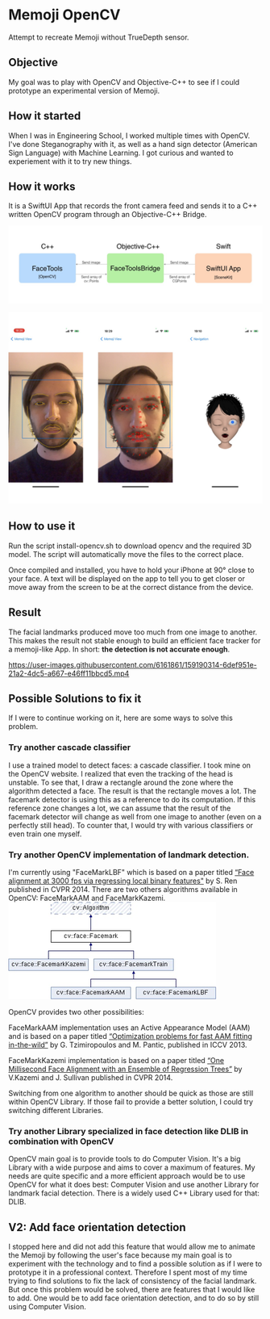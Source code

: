 # Memoji OpenCV
Attempt to recreate Memoji without TrueDepth sensor.

## Objective
My goal was to play with OpenCV and Objective-C++ to see if I could prototype an experimental version of Memoji.

## How it started
When I was in Engineering School, I worked multiple times with OpenCV. I've done Steganography with it, as well as a hand sign detector (American Sign Language) with Machine Learning. I got curious and wanted to experiement with it to try new things.

## How it works
It is a SwiftUI App that records the front camera feed and sends it to a C++ written OpenCV program through an Objective-C++ Bridge.

![Basic Model of the App](Doc/model.jpg)

![Processed Image](Doc/cutout-face.jpg)

## How to use it 
Run the script install-opencv.sh to download opencv and the required 3D model. The script will automatically move the files to the correct place.

Once compiled and installed, you have to hold your iPhone at 90° close to your face. A text will be displayed on the app to tell you to get closer or move away from the screen to be at the correct distance from the device.

## Result
The facial landmarks produced move too much from one image to another. This makes the result not stable enough to build an efficient face tracker for a memoji-like App. In short: **the detection is not accurate enough**.


https://user-images.githubusercontent.com/6161861/159190314-6def951e-21a2-4dc5-a667-e46ff11bbcd5.mp4

## Possible Solutions to fix it
If I were to continue working on it, here are some ways to solve this problem.

### Try another cascade classifier
I use a trained model to detect faces: a cascade classifier. I took mine on the OpenCV website. I realized that even the tracking of the head is unstable. To see that, I draw a rectangle around the zone where the algorithm detected a face. The result is that the rectangle moves a lot. The facemark detector is using this as a reference to do its computation. If this reference zone changes a lot, we can assume that the result of the facemark detector will change as well from one image to another (even on a perfectly still head).
To counter that, I would try with various classifiers or even train one myself.

### Try another OpenCV implementation of landmark detection. 
I'm currently using "FaceMarkLBF" which is based on a paper titled [“Face alignment at 3000 fps via regressing local binary features"](http://www.jiansun.org/papers/CVPR14_FaceAlignment.pdf) by S. Ren published in CVPR 2014. There are two others algorithms available in OpenCV: FaceMarkAAM and FaceMarkKazemi. 
![OpenCV FaceMark API](Doc/opencv-Facemark.jpg)

OpenCV provides two other possibilities:

FaceMarkAAM implementation uses an Active Appearance Model (AAM) and is based on a paper titled [“Optimization problems for fast AAM fitting in-the-wild”](https://ibug.doc.ic.ac.uk/media/uploads/documents/tzimiro_pantic_iccv2013.pdf) by G. Tzimiropoulos and M. Pantic, published in ICCV 2013. 

FaceMarkKazemi implementation is based on a paper titled [“One Millisecond Face Alignment with an Ensemble of Regression Trees”](http://www.csc.kth.se/~vahidk/face_ert.html) by V.Kazemi and J. Sullivan published in CVPR 2014.

Switching from one algorithm to another should be quick as those are still within OpenCV Library. If those fail to provide a better solution, I could try switching different Libraries.

### Try another Library specialized in face detection like DLIB in combination with OpenCV
OpenCV main goal is to provide tools to do Computer Vision. It's a big Library with a wide purpose and aims to cover a maximum of features. My needs are quite specific and a more efficient approach would be to use OpenCV for what it does best: Computer Vision and use another Library for landmark facial detection. There is a widely used C++ Library used for that: DLIB.

## V2: Add face orientation detection
I stopped here and did not add this feature that would allow me to animate the Memoji by following the user's face because my main goal is to experiment with the technology and to find a possible solution as if I were to prototype it in a professional context. 
Therefore I spent most of my time trying to find solutions to fix the lack of consistency of the facial landmark. But once this problem would be solved, there are features that I would like to add. One would be to add face orientation detection, and to do so by still using Computer Vision.

